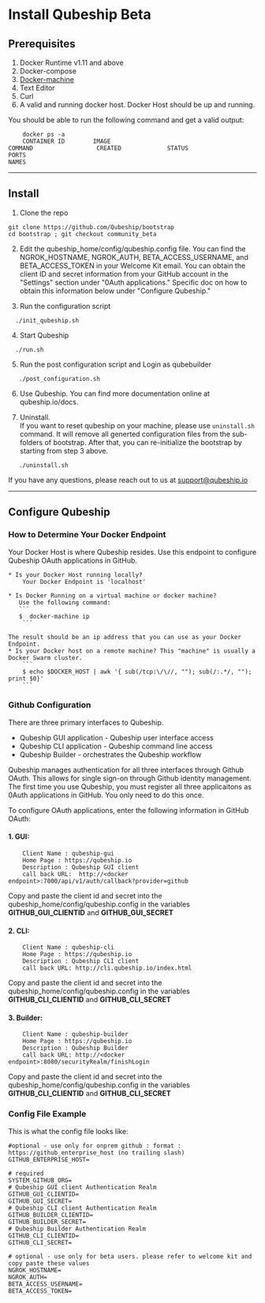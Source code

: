 # Install Qubeship Beta

## Prerequisites
1. Docker Runtime v1.11 and above
2. Docker-compose
3. [Docker-machine](https://github.com/docker/machine/releases)
3. Text Editor
4. Curl 
5. A valid and running docker host.  Docker Host should be up and running.

You should be able to run the following command and get a valid output:
```
    docker ps -a 
    CONTAINER ID        IMAGE                                                             COMMAND                  CREATED             STATUS                  PORTS                                                                      NAMES
```
----
## Install

1. Clone the repo
```
git clone https://github.com/Qubeship/bootstrap
cd bootstrap ; git checkout community_beta 
```

2. Edit the qubeship_home/config/qubeship.config file.
You can find the NGROK_HOSTNAME, NGROK_AUTH, BETA_ACCESS_USERNAME, and BETA_ACCESS_TOKEN in your Welcome Kit email. You can obtain the
client ID and secret information from your GitHub account in the "Settings" section under "0Auth applications." Specific doc
on how to obtain this information below under "Configure Qubeship."

3.  Run the configuration script
```
  ./init_qubeship.sh
```

4. Start Qubeship 
```
  ./run.sh
```
5. Run the post configuration script and Login as qubebuilder
```
   ./post_configuration.sh 
```

6. Use Qubeship. You can find more documentation online at qubeship.io/docs. 


7. Uninstall.  
If you want to reset qubeship on your machine, please use `uninstall.sh` command. It will remove all generted configuration files from the sub-folders of bootstrap. After that, you can re-initialize the bootstrap by starting from step 3 above.
```
   ./uninstall.sh 
```

If you have any questions, please reach out to us at support@qubeship.io


----


## Configure Qubeship

### How to Determine Your Docker Endpoint
Your Docker Host is where Qubeship resides. Use this endpoint to configure Qubeship OAuth applications in GitHub. 

    * Is your Docker Host running locally? 
        Your Docker Endpoint is 'localhost'

    * Is Docker Running on a virtual machine or docker machine?
       Use the following command:
       ```
       $  docker-machine ip
        ```
    
    The result should be an ip address that you can use as your Docker Endpoint. 
    * Is your Docker host on a remote machine? This "machine" is usually a Docker Swarm cluster. 
        ```
        $ echo $DOCKER_HOST | awk '{ sub(/tcp:\/\//, ""); sub(/:.*/, ""); print $0}'
        ```

### Github Configuration 
There are three primary interfaces to Qubeship. 
* Qubeship GUI application - Qubeship user interface access
* Qubeship CLI application - Qubeship command line access
* Qubeship Builder - orchestrates the Qubeship workflow

Qubeship manages authentication for all three interfaces through Github OAuth. This allows for single sign-on through
Github identity management. The first time you use Qubeship, you must register all three applicaitons as 0Auth applications in GitHub.
You only need to do this once. 

To configure OAuth applications, enter the following information in GitHub OAuth:
#### 1. GUI:  
```
    Client Name : qubeship-gui
    Home Page : https://qubeship.io
    Description : Qubeship GUI client
    call back URL:  http://<docker endpoint>:7000/api/v1/auth/callback?provider=github
```

Copy and paste the client id and secret into the qubeship_home/config/qubeship.config 
in the variables **GITHUB_GUI_CLIENTID** and **GITHUB_GUI_SECRET**

#### 2. CLI: 
```
    Client Name : qubeship-cli
    Home Page : https://qubeship.io
    Description : Qubeship CLI client
    call back URL: http://cli.qubeship.io/index.html
```
Copy and paste the client id and secret into the qubeship_home/config/qubeship.config 
in the variables **GITHUB_CLI_CLIENTID** and **GITHUB_CLI_SECRET**

#### 3. Builder:  
```
    Client Name : qubeship-builder
    Home Page : https://qubeship.io
    Description : Qubeship Builder
    call back URL: http://<docker endpoint>:8080/securityRealm/finishLogin
```
Copy and paste the client id and secret into the qubeship_home/config/qubeship.config 
in the variables **GITHUB_CLI_CLIENTID** and **GITHUB_CLI_SECRET**

### Config File Example
This is what the config file looks like:
```
#optional - use only for onprem github : format : https://github_enterprise_host (no trailing slash)
GITHUB_ENTERPRISE_HOST=

# required
SYSTEM_GITHUB_ORG=
# Qubeship GUI client Authentication Realm
GITHUB_GUI_CLIENTID=
GITHUB_GUI_SECRET=
# Qubeship CLI client Authentication Realm
GITHUB_BUILDER_CLIENTID=
GITHUB_BUILDER_SECRET=
# Qubeship Builder Authentication Realm
GITHUB_CLI_CLIENTID=
GITHUB_CLI_SECRET=

# optional - use only for beta users. please refer to welcome kit and copy paste these values
NGROK_HOSTNAME=
NGROK_AUTH=
BETA_ACCESS_USERNAME=
BETA_ACCESS_TOKEN=
```



